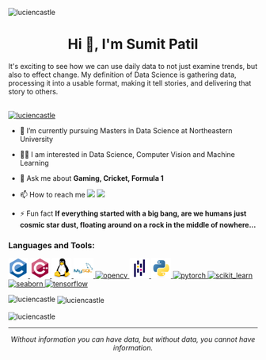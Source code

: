 <p align="left"> <img src="https://komarev.com/ghpvc/?username=luciencastle&label=Profile%20views&color=0e75b6&style=flat" alt="luciencastle" /> </p>
<h1 align="center">Hi 👋, I'm Sumit Patil</h1>
It's exciting to see how we can use daily data to not just examine trends, but also to effect change. My definition of Data Science is gathering data, processing it into a usable format, making it tell stories, and delivering that story to others.
<br>
<br>
<p align="left"> <a href="https://github.com/ryo-ma/github-profile-trophy"><img src="https://github-profile-trophy.vercel.app/?username=luciencastle" alt="luciencastle" /></a> </p>

- 🔭 I’m currently pursuing Masters in Data Science at Northeastern University

- 👨‍💻 I am interested in Data Science, Computer Vision and Machine Learning

- 💬 Ask me about **Gaming, Cricket, Formula 1**

- 📫 How to reach me <a target="_blank" href="https://www.linkedin.com/in/sumit-patil-6578141a0/"><img src="https://img.shields.io/badge/-LinkedIn-0077B5?style=for-the-badge&logo=Linkedin&logoColor=white"></img></a>
<a target="_blank" href="mailto:sumitpatil351@gmail.com"><img src="https://img.shields.io/badge/-Gmail-D14836?style=for-the-badge&logo=Gmail&logoColor=white"></img></a>


- ⚡ Fun fact **If everything started with a big bang, are we humans just cosmic star dust, floating around on a rock in the middle of nowhere...**


<h3 align="left">Languages and Tools:</h3>
<p align="left"> <a href="https://www.cprogramming.com/" target="_blank" rel="noreferrer"> <img src="https://raw.githubusercontent.com/devicons/devicon/master/icons/c/c-original.svg" alt="c" width="40" height="40"/> </a> <a href="https://www.w3schools.com/cpp/" target="_blank" rel="noreferrer"> <img src="https://raw.githubusercontent.com/devicons/devicon/master/icons/cplusplus/cplusplus-original.svg" alt="cplusplus" width="40" height="40"/> </a> <a href="https://www.linux.org/" target="_blank" rel="noreferrer"> <img src="https://raw.githubusercontent.com/devicons/devicon/master/icons/linux/linux-original.svg" alt="linux" width="40" height="40"/> </a> <a href="https://www.mysql.com/" target="_blank" rel="noreferrer"> <img src="https://raw.githubusercontent.com/devicons/devicon/master/icons/mysql/mysql-original-wordmark.svg" alt="mysql" width="40" height="40"/> </a> <a href="https://opencv.org/" target="_blank" rel="noreferrer"> <img src="https://www.vectorlogo.zone/logos/opencv/opencv-icon.svg" alt="opencv" width="40" height="40"/> </a> <a href="https://pandas.pydata.org/" target="_blank" rel="noreferrer"> <img src="https://raw.githubusercontent.com/devicons/devicon/2ae2a900d2f041da66e950e4d48052658d850630/icons/pandas/pandas-original.svg" alt="pandas" width="40" height="40"/> </a> <a href="https://www.python.org" target="_blank" rel="noreferrer"> <img src="https://raw.githubusercontent.com/devicons/devicon/master/icons/python/python-original.svg" alt="python" width="40" height="40"/> </a> <a href="https://pytorch.org/" target="_blank" rel="noreferrer"> <img src="https://www.vectorlogo.zone/logos/pytorch/pytorch-icon.svg" alt="pytorch" width="40" height="40"/> </a> <a href="https://scikit-learn.org/" target="_blank" rel="noreferrer"> <img src="https://upload.wikimedia.org/wikipedia/commons/0/05/Scikit_learn_logo_small.svg" alt="scikit_learn" width="40" height="40"/> </a> <a href="https://seaborn.pydata.org/" target="_blank" rel="noreferrer"> <img src="https://seaborn.pydata.org/_images/logo-mark-lightbg.svg" alt="seaborn" width="40" height="40"/> </a> <a href="https://www.tensorflow.org" target="_blank" rel="noreferrer"> <img src="https://www.vectorlogo.zone/logos/tensorflow/tensorflow-icon.svg" alt="tensorflow" width="40" height="40"/> </a> </p>

<p><img align="left" src="https://github-readme-stats.vercel.app/api/top-langs?username=luciencastle&show_icons=true&locale=en&layout=compact" alt="luciencastle" /></p>

<p>&nbsp;<img align="center" src="https://github-readme-stats.vercel.app/api?username=luciencastle&show_icons=true&locale=en" alt="luciencastle" /></p>

<p><img align="center" src="https://github-readme-streak-stats.herokuapp.com/?user=luciencastle&" alt="luciencastle" /></p>

<hr>
<p align="center">
   <i>Without information you can have data, but without data, you cannot have information.</i>
   <br>
</p>  

